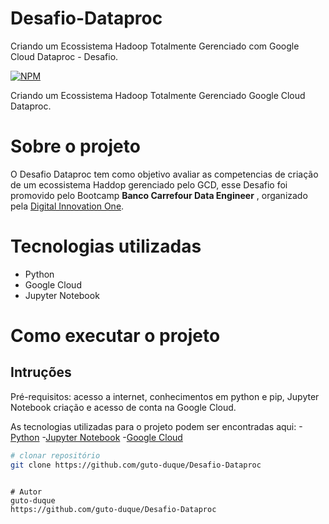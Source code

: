 # Desafio-Dataproc
Criando um Ecossistema Hadoop Totalmente Gerenciado com Google Cloud Dataproc - Desafio.


[![NPM](https://img.shields.io/npm/l/react)](https://github.com/guto-duque/Desafio-Dataproc/blob/main/LICENSE)

Criando um Ecossistema Hadoop Totalmente Gerenciado Google Cloud Dataproc.
# Sobre o projeto


O Desafio Dataproc tem como objetivo avaliar as competencias de criação de um ecossistema Haddop gerenciado pelo GCD, esse Desafio foi promovido pelo Bootcamp **Banco Carrefour Data Engineer** , organizado pela [Digital Innovation One](https://web.digitalinnovation.one/track/banco-carrefour-data-engineer "Site da Digital Innovation One - DIO").


# Tecnologias utilizadas

- Python
- Google Cloud 
- Jupyter Notebook


# Como executar o projeto

## Intruções
Pré-requisitos: acesso a internet, conhecimentos em python e pip, Jupyter Notebook
criação e acesso de conta na Google Cloud.

As tecnologias utilizadas para o projeto podem ser encontradas aqui:
-[Python](https://www.python.org/)
-[Jupyter Notebook](https://jupyter.org/)
-[Google Cloud](https://console.cloud.google.com/)



```bash
# clonar repositório
git clone https://github.com/guto-duque/Desafio-Dataproc

```
```

# Autor
guto-duque
https://github.com/guto-duque/Desafio-Dataproc
